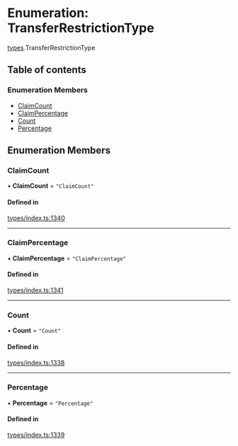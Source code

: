 # Enumeration: TransferRestrictionType

[types](../wiki/types).TransferRestrictionType

## Table of contents

### Enumeration Members

- [ClaimCount](../wiki/types.TransferRestrictionType#claimcount)
- [ClaimPercentage](../wiki/types.TransferRestrictionType#claimpercentage)
- [Count](../wiki/types.TransferRestrictionType#count)
- [Percentage](../wiki/types.TransferRestrictionType#percentage)

## Enumeration Members

### ClaimCount

• **ClaimCount** = ``"ClaimCount"``

#### Defined in

[types/index.ts:1340](https://github.com/PolymeshAssociation/polymesh-sdk/blob/07a4c5b0/src/types/index.ts#L1340)

___

### ClaimPercentage

• **ClaimPercentage** = ``"ClaimPercentage"``

#### Defined in

[types/index.ts:1341](https://github.com/PolymeshAssociation/polymesh-sdk/blob/07a4c5b0/src/types/index.ts#L1341)

___

### Count

• **Count** = ``"Count"``

#### Defined in

[types/index.ts:1338](https://github.com/PolymeshAssociation/polymesh-sdk/blob/07a4c5b0/src/types/index.ts#L1338)

___

### Percentage

• **Percentage** = ``"Percentage"``

#### Defined in

[types/index.ts:1339](https://github.com/PolymeshAssociation/polymesh-sdk/blob/07a4c5b0/src/types/index.ts#L1339)

